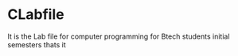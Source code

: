 # CLabfile
It is the Lab file for computer programming for  Btech students initial semesters 
thats it 

